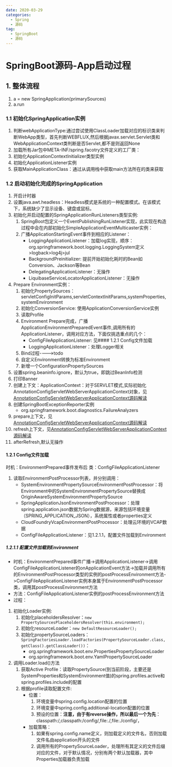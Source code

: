 ```yaml
---
date: 2020-03-29
categories:
  - Spring
  - 源码
tag:
  - SpringBoot
  - 源码
---
```

# SpringBoot源码-App启动过程

## 1. 整体流程

1. a = new SpringApplication(primarySources)
2. a.run

### 1.1 初始化SpringApplication实例

1. 判断webApplicationType:通过尝试使用ClassLoader加载对应的标识类来判断WebApp类型，首先判断WEBFLUX,然后根据javax.servlet.Servlet类和WebApplicationContext类判断是否Servlet,都不是则返回None
2. 加载所有Jar包中META-INF/spring.facotry文件定义的工厂类：
3. 初始化ApplicationContextInitializer类型实例
4. 初始化ApplicationListener实例
5. 获取MainApplicationClass：通过从调用栈中获取main方法所在的类来获取

### 1.2 启动初始化完成的SpringApplication

1. 开启计时器
2. 设置java.awt.headless：Headless模式是系统的一种配置模式。在该模式下，系统缺少了显示设备、键盘或鼠标。
3. 初始化并启动配置的SpringApplicationRunListeners类型实例:
    1. SpringBoot包定义一个EventPublishingRunListener实现，此实现在构造过程中会在内部初始化SimpleApplicationEventMulticaster实例：
    2. 广播ApplicationStartingEvent事件到相应的Listener：
        - LoggingApplicationListener：加载log实现，顺序：org.springframework.boot.logging.LoggingSystem定义>logback>log4j>jul
        - BackgroundPreinitializer: 提前开始初始化耗时的Bean如Conversion、Jackson等Bean
        - DelegatingApplicationListener：无操作
        - LiquibaseServiceLocatorApplicationListener：无操作
4. Prepare Environment实例：
    1. 初始化PropertySources：servletConfigInitParams,servletContextInitParams,systemProperties,systemEnvironment
    2. 初始化ConversionService: 使用ApplicationConversionService实例
    3. 读取Profile
    4. Environment Prepare完成，广播ApplicationEnvironmentPreparedEvent事件,调用所有的ApplicationListener，调用对应方法，下面仅挑选重点的几个：
        - ConfigFileApplicationListener: 见#### 1.2.1 Config文件加载
        - LoggingApplicationListener：处理Logger相关
    5. Bind过程---->todo
    6. 自定义Environment转换为标准Environment
    7. 新增一个ConfigurationPropertySources
5. 设置spring.beaninfo.ignore，默认为true，即跳过BeanInfo检测
6. 打印Banner
7. 创建上下文：ApplicationContext：对于SERVLET模式,实际初始化AnnotationConfigServletWebServerApplicationContext对象，见[AnnotationConfigServletWebServerApplicationContext源码解读](./ServletApplicationContext.md)
8. 创建SpringBootExceptionReporter实例
    - org.springframework.boot.diagnostics.FailureAnalyzers
9. prepare上下文，见[AnnotationConfigServletWebServerApplicationContext源码解读](./ServletApplicationContext.md)
10. refresh上下文，见[AnnotationConfigServletWebServerApplicationContext源码解读](./ServletApplicationContext.md)
11. afterRefresh,默认无操作


#### 1.2.1 Config文件加载

时机：EnvironmentPrepared事件发布后
类：ConfigFileApplicationListener

1. 读取EnvironmentPostProcessor列表，并分别调用：
    - SystemEnvironmentPropertySourceEnvironmentPostProcessor：将Environment中的SystemEnvironmentPropertySource替换成OriginAwareSystemEnvironmentPropertySource
    - SpringApplicationJsonEnvironmentPostProcessor：处理spring.application.json数据为Spring数据源，来源包括环境变量（SPRING_APPLICATION_JSON），系统属性或者properties定义
    - CloudFoundryVcapEnvironmentPostProcessor：处理云环境的VCAP数据
    - ConfigFileApplicationListener：见1.2.1.1，配置文件加载到Environment

##### 1.2.1.1 配置文件加载到Environment

- 时机：EnvironmentPrepared事件广播->调用ApplicationListener->调用ConfigFileApplicationListener的onApplicationEvent方法->加载并调用所有的EnvironmentPostProcessor类型的实例的postProcessEnvironment方法->ConfigFileApplicationListener实例本身属于EnvironmentPostProcessor类，调用其postProcessEnvironment方法
- 方法：ConfigFileApplicationListener实例的postProcessEnvironment方法
- 过程：

1. 初始化Loader实例:
    1. 初始化placeholdersResolver：```new PropertySourcesPlaceholdersResolver(this.environment);```
    2. 初始化resourceLoader：```new DefaultResourceLoader();```
    3. 初始化propertySourceLoaders：```SpringFactoriesLoader.loadFactories(PropertySourceLoader.class, getClass().getClassLoader())```：
        - org.springframework.boot.env.PropertiesPropertySourceLoader
        - org.springframework.boot.env.YamlPropertySourceLoader
2. 调用Loader.load()方法
    1. 获取Active Profile：读取PropertySource(到当前阶段，主要还是SystemProperties和SystemEnvironment值)的spring.profiles.active和spring.profiles.include的配置
    2. 根据profile读取配置文件:
        - 位置：
            1. 环境变量中spring.config.location配置的位置
            2. 环境变量中spring.config.additional-location配置的位置
            3. 预设的位置：**注意，由于有reverse操作，所以最后一个为先**：classpath:/,classpath:/config/,file:./,file:./config/，
        - 加载策略：
            1. 如果有spring.config.name定义，则加载定义的文件名，否则加载文件名由application开头的文件
            2. 调用所有的PropertySourceLoader，处理所有其定义的文件后缀对应的文件，对于默认情况，分别有两个默认加载器，其中Properties加载器负责加载
